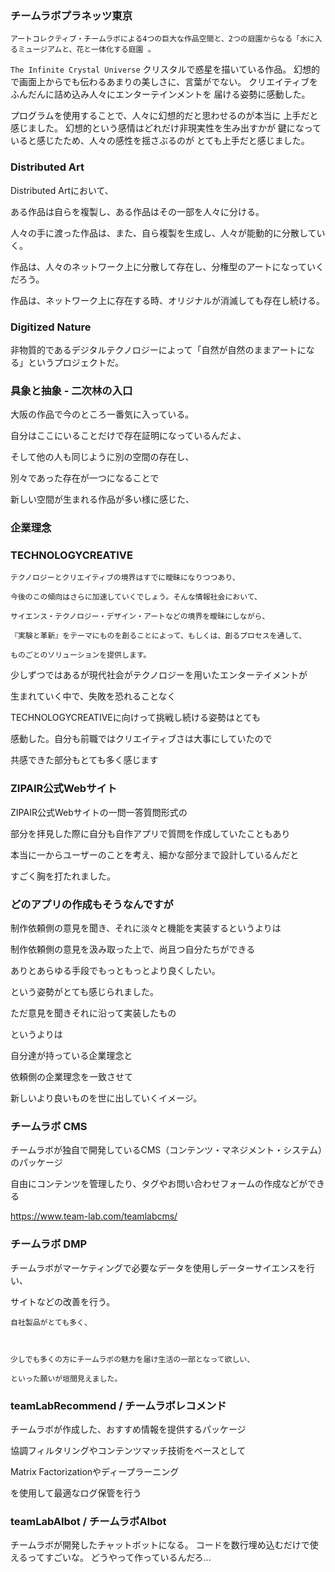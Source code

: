 ### チームラボプラネッツ東京
`アートコレクティブ・チームラボによる4つの巨大な作品空間と、2つの庭園からなる「水に入るミュージアムと、花と一体化する庭園 。`


`The Infinite Crystal Universe`
クリスタルで惑星を描いている作品。
幻想的で画面上からでも伝わるあまりの美しさに、言葉がでない。
クリエイティブをふんだんに詰め込み人々にエンターテインメントを
届ける姿勢に感動した。

プログラムを使用することで、人々に幻想的だと思わせるのが本当に
上手だと感じました。
幻想的という感情はどれだけ非現実性を生み出すかが
鍵になっていると感じたため、人々の感性を揺さぶるのが
とても上手だと感じました。

### Distributed Art

Distributed Artにおいて、

ある作品は自らを複製し、ある作品はその一部を人々に分ける。

人々の手に渡った作品は、また、自ら複製を生成し、人々が能動的に分散していく。

作品は、人々のネットワーク上に分散して存在し、分権型のアートになっていくだろう。

作品は、ネットワーク上に存在する時、オリジナルが消滅しても存在し続ける。


### Digitized Nature
非物質的であるデジタルテクノロジーによって「自然が自然のままアートになる」というプロジェクトだ。


### 具象と抽象 - 二次林の入口
大阪の作品で今のところ一番気に入っている。

自分はここにいることだけで存在証明になっているんだよ、

そして他の人も同じように別の空間の存在し、

別々であった存在が一つになることで

新しい空間が生まれる作品が多い様に感じた、




### 企業理念

### TECHNOLOGYCREATIVE
```
テクノロジーとクリエイティブの境界はすでに曖昧になりつつあり、

今後のこの傾向はさらに加速していくでしょう。そんな情報社会において、

サイエンス・テクノロジー・デザイン・アートなどの境界を曖昧にしながら、

『実験と革新』をテーマにものを創ることによって、もしくは、創るプロセスを通して、

ものごとのソリューションを提供します。
```


少しずつではあるが現代社会がテクノロジーを用いたエンターテイメントが

生まれていく中で、失敗を恐れることなく

TECHNOLOGYCREATIVEに向けって挑戦し続ける姿勢はとても

感動した。自分も前職ではクリエイティブさは大事にしていたので

共感できた部分もとても多く感じます

### ZIPAIR公式Webサイト
ZIPAIR公式Webサイトの一問一答質問形式の

部分を拝見した際に自分も自作アプリで質問を作成していたこともあり

本当に一からユーザーのことを考え、細かな部分まで設計しているんだと

すごく胸を打たれました。

### どのアプリの作成もそうなんですが
制作依頼側の意見を聞き、それに淡々と機能を実装するというよりは

制作依頼側の意見を汲み取った上で、尚且つ自分たちができる

ありとあらゆる手段でもっともっとより良くしたい。

という姿勢がとても感じられました。

ただ意見を聞きそれに沿って実装したもの

というよりは

自分達が持っている企業理念と

依頼側の企業理念を一致させて

新しいより良いものを世に出していくイメージ。


### チームラボ CMS
チームラボが独自で開発しているCMS（コンテンツ・マネジメント・システム）のパッケージ

自由にコンテンツを管理したり、タグやお問い合わせフォームの作成などができる

https://www.team-lab.com/teamlabcms/

### チームラボ DMP

チームラボがマーケティングで必要なデータを使用しデーターサイエンスを行い、

サイトなどの改善を行う。
```
自社製品がとても多く、



少しでも多くの方にチームラボの魅力を届け生活の一部となって欲しい、

といった願いが垣間見えました。
```
### teamLabRecommend / チームラボレコメンド

チームラボが作成した、おすすめ情報を提供するパッケージ

協調フィルタリングやコンテンツマッチ技術をベースとして

Matrix Factorizationやディープラーニング

を使用して最適なログ保管を行う

### teamLabAIbot / チームラボAIbot

チームラボが開発したチャットボットになる。
コードを数行埋め込むだけで使えるってすごいな。
どうやって作っているんだろ...
